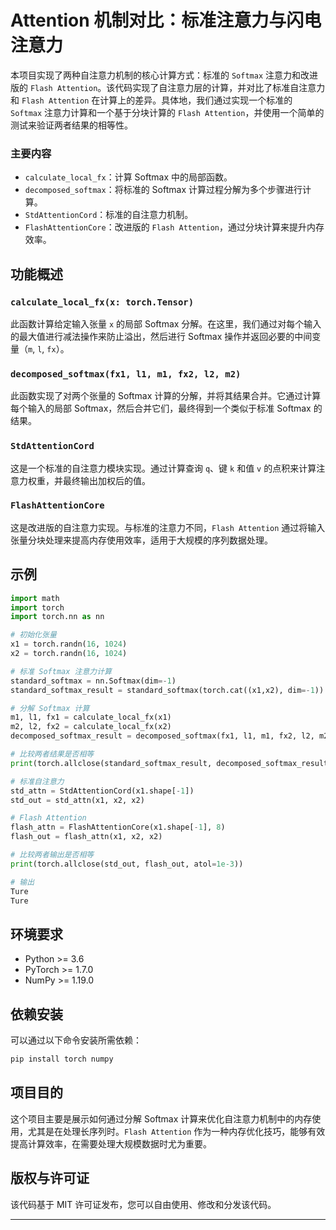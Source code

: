 # Attention 机制对比：标准注意力与闪电注意力

本项目实现了两种自注意力机制的核心计算方式：标准的 `Softmax` 注意力和改进版的 `Flash Attention`。该代码实现了自注意力层的计算，并对比了标准自注意力和 `Flash Attention` 在计算上的差异。具体地，我们通过实现一个标准的 `Softmax` 注意力计算和一个基于分块计算的 `Flash Attention`，并使用一个简单的测试来验证两者结果的相等性。

### 主要内容
- `calculate_local_fx`：计算 Softmax 中的局部函数。
- `decomposed_softmax`：将标准的 Softmax 计算过程分解为多个步骤进行计算。
- `StdAttentionCord`：标准的自注意力机制。
- `FlashAttentionCore`：改进版的 `Flash Attention`，通过分块计算来提升内存效率。

## 功能概述

### `calculate_local_fx(x: torch.Tensor)`
此函数计算给定输入张量 `x` 的局部 Softmax 分解。在这里，我们通过对每个输入的最大值进行减法操作来防止溢出，然后进行 Softmax 操作并返回必要的中间变量（`m`, `l`, `fx`）。

### `decomposed_softmax(fx1, l1, m1, fx2, l2, m2)`
此函数实现了对两个张量的 Softmax 计算的分解，并将其结果合并。它通过计算每个输入的局部 Softmax，然后合并它们，最终得到一个类似于标准 Softmax 的结果。

### `StdAttentionCord`
这是一个标准的自注意力模块实现。通过计算查询 `q`、键 `k` 和值 `v` 的点积来计算注意力权重，并最终输出加权后的值。

### `FlashAttentionCore`
这是改进版的自注意力实现。与标准的注意力不同，`Flash Attention` 通过将输入张量分块处理来提高内存使用效率，适用于大规模的序列数据处理。

## 示例

```python
import math
import torch
import torch.nn as nn

# 初始化张量
x1 = torch.randn(16, 1024)
x2 = torch.randn(16, 1024)

# 标准 Softmax 注意力计算
standard_softmax = nn.Softmax(dim=-1)
standard_softmax_result = standard_softmax(torch.cat((x1,x2), dim=-1))

# 分解 Softmax 计算
m1, l1, fx1 = calculate_local_fx(x1)
m2, l2, fx2 = calculate_local_fx(x2)
decomposed_softmax_result = decomposed_softmax(fx1, l1, m1, fx2, l2, m2)

# 比较两者结果是否相等
print(torch.allclose(standard_softmax_result, decomposed_softmax_result, atol=1e-3))

# 标准自注意力
std_attn = StdAttentionCord(x1.shape[-1])
std_out = std_attn(x1, x2, x2)

# Flash Attention
flash_attn = FlashAttentionCore(x1.shape[-1], 8)
flash_out = flash_attn(x1, x2, x2)

# 比较两者输出是否相等
print(torch.allclose(std_out, flash_out, atol=1e-3))

# 输出
Ture
Ture
```

## 环境要求

- Python >= 3.6
- PyTorch >= 1.7.0
- NumPy >= 1.19.0

## 依赖安装

可以通过以下命令安装所需依赖：

```bash
pip install torch numpy
```

## 项目目的

这个项目主要是展示如何通过分解 Softmax 计算来优化自注意力机制中的内存使用，尤其是在处理长序列时。`Flash Attention` 作为一种内存优化技巧，能够有效提高计算效率，在需要处理大规模数据时尤为重要。

## 版权与许可证

该代码基于 MIT 许可证发布，您可以自由使用、修改和分发该代码。

---

